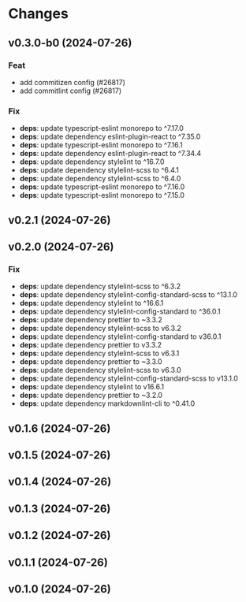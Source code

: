 # Changes

## v0.3.0-b0 (2024-07-26)

### Feat

-   add commitizen config (#26817)
-   add commitlint config (#26817)

### Fix

-   **deps**: update typescript-eslint monorepo to ^7.17.0
-   **deps**: update dependency eslint-plugin-react to ^7.35.0
-   **deps**: update typescript-eslint monorepo to ^7.16.1
-   **deps**: update dependency eslint-plugin-react to ^7.34.4
-   **deps**: update dependency stylelint to ^16.7.0
-   **deps**: update dependency stylelint-scss to ^6.4.1
-   **deps**: update dependency stylelint-scss to ^6.4.0
-   **deps**: update typescript-eslint monorepo to ^7.16.0
-   **deps**: update typescript-eslint monorepo to ^7.15.0

## v0.2.1 (2024-07-26)

## v0.2.0 (2024-07-26)

### Fix

-   **deps**: update dependency stylelint-scss to ^6.3.2
-   **deps**: update dependency stylelint-config-standard-scss to ^13.1.0
-   **deps**: update dependency stylelint to ^16.6.1
-   **deps**: update dependency stylelint-config-standard to ^36.0.1
-   **deps**: update dependency prettier to ~3.3.2
-   **deps**: update dependency stylelint-scss to v6.3.2
-   **deps**: update dependency stylelint-config-standard to v36.0.1
-   **deps**: update dependency prettier to v3.3.2
-   **deps**: update dependency stylelint-scss to v6.3.1
-   **deps**: update dependency prettier to ~3.3.0
-   **deps**: update dependency stylelint-scss to v6.3.0
-   **deps**: update dependency stylelint-config-standard-scss to v13.1.0
-   **deps**: update dependency stylelint to v16.6.1
-   **deps**: update dependency prettier to ~3.2.0
-   **deps**: update dependency markdownlint-cli to ^0.41.0

## v0.1.6 (2024-07-26)

## v0.1.5 (2024-07-26)

## v0.1.4 (2024-07-26)

## v0.1.3 (2024-07-26)

## v0.1.2 (2024-07-26)

## v0.1.1 (2024-07-26)

## v0.1.0 (2024-07-26)
